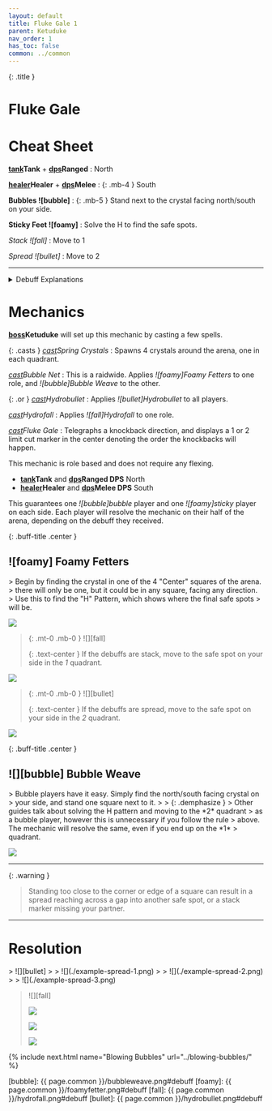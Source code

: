 ```yaml
---
layout: default
title: Fluke Gale 1
parent: Ketuduke
nav_order: 1
has_toc: false
common: ../common
---
```


{: .title }
# Fluke Gale

# Cheat Sheet
**[tank]Tank** + **[dps]Ranged**
: North

**[healer]Healer** + **[dps]Melee**
: {: .mb-4 } South

**Bubbles ![bubble]**
: {: .mb-5 } Stand next to the crystal facing north/south on your side.

**Sticky Feet ![foamy]**
: Solve the H to find the safe spots.

*Stack ![fall]*
: Move to 1

*Spread ![bullet]*
: Move to 2

-----

<details class="debuffs-hideable">
<summary><span>Debuff Explanations</span></summary>
<div markdown="block">
{% include_relative debuffs/hydrobullet.md %}
{% include_relative debuffs/hydrofall.md %}
{% include_relative debuffs/bubbleweave.md %}
{% include_relative debuffs/foamyfetters.md %}
</div>
</details>

# Mechanics

**[boss]Ketuduke** will set up this mechanic by casting a few spells.

{: .casts }
*[cast]Spring Crystals*
: Spawns 4 crystals around the arena, one in each quadrant.

*[cast]Bubble Net*
: This is a raidwide. Applies *![foamy]Foamy Fetters* to one role, and
*![bubble]Bubble Weave* to the other.

{: .or } *[cast]Hydrobullet*
: Applies *![bullet]Hydrobullet* to all players.

*[cast]Hydrofall*
: Applies *![fall]Hydrofall* to one role.

*[cast]Fluke Gale*
: Telegraphs a knockback direction, and displays a 1 or 2 limit cut marker in
the center denoting the order the knockbacks will happen.

This mechanic is role based and does not require any flexing.

* **[tank]Tank** and **[dps]Ranged DPS** North
* **[healer]Healer** and **[dps]Melee DPS** South

This guarantees one *![bubble]bubble* player and one *![foamy]sticky* player on
each side. Each player will resolve the mechanic on their half of the arena,
depending on the debuff they received.

{: .buff-title .center }
## ![foamy] Foamy Fetters

<div class="mechanics" markdown="block">
> Begin by finding the crystal in one of the 4 "Center" squares of the arena.
> there will only be one, but it could be in any square, facing any direction.
> Use this to find the "H" Pattern, which shows where the final safe spots
> will be.

![](./h-pattern.png)

> {: .mt-0 .mb-0 }
> ![][fall]
>
> {: .text-center }
> If the debuffs are stack, move to the safe spot on your side in the *1*
> quadrant.

![](./stack.png)

> {: .mt-0 .mb-0 }
> ![][bullet]
>
> {: .text-center }
> If the debuffs are spread, move to the safe spot on your side in the *2*
> quadrant.

![](./spread.png)
</div>

{: .buff-title .center }
## ![][bubble] Bubble Weave

<div class="mechanics" markdown="block">
> Bubble players have it easy. Simply find the north/south facing crystal on
> your side, and stand one square next to it.
>
> {: .demphasize }
> Other guides talk about solving the H pattern and moving to the *2* quadrant
> as a bubble player, however this is unnecessary if you follow the rule
> above. The mechanic will resolve the same, even if you end up on the *1*
> quadrant.

![](./bubble-ez.png)
</div>

------

{: .warning }
> Standing too close to the corner or edge of a square can result in a spread
> reaching across a gap into another safe spot, or a stack marker missing your
> partner.

------

# Resolution

<div class="timeline" markdown="block">
> ![][bullet]
>
> ![](./example-spread-1.png)
>
> ![](./example-spread-2.png)
>
> ![](./example-spread-3.png)

> ![][fall]
>
> ![](./example-stack-1.png)
>
> ![](./example-stack-2.png)
>
> ![](./example-stack-3.png)
</div>

{% include next.html name="Blowing Bubbles" url="../blowing-bubbles/" %}

[tank]: tank
[healer]: healer
[dps]: dps
[cast]: cast
[boss]: boss

[bubble]: {{ page.common }}/bubbleweave.png#debuff
[foamy]: {{ page.common }}/foamyfetter.png#debuff
[fall]: {{ page.common }}/hydrofall.png#debuff
[bullet]: {{ page.common }}/hydrobullet.png#debuff
